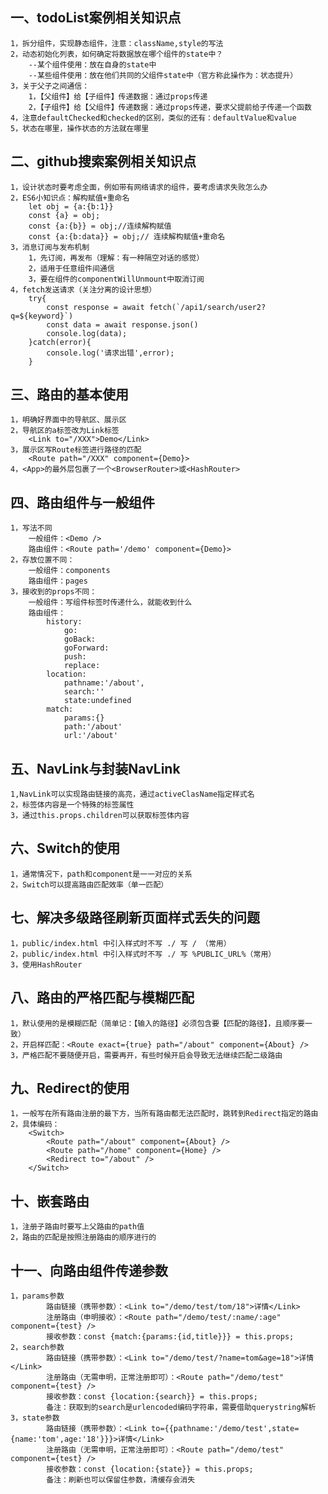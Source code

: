 ## 一、todoList案例相关知识点
    1，拆分组件，实现静态组件，注意：className,style的写法
    2，动态初始化列表，如何确定将数据放在哪个组件的state中？
        --某个组件使用：放在自身的state中
        --某些组件使用：放在他们共同的父组件state中（官方称此操作为：状态提升）
    3，关于父子之间通信：
        1，【父组件】给【子组件】传递数据：通过props传递
        2，【子组件】给【父组件】传递数据：通过props传递，要求父提前给子传递一个函数
    4，注意defaultChecked和checked的区别，类似的还有：defaultValue和value
    5，状态在哪里，操作状态的方法就在哪里
## 二、github搜索案例相关知识点
    1，设计状态时要考虑全面，例如带有网络请求的组件，要考虑请求失败怎么办
    2，ES6小知识点：解构赋值+重命名
        let obj = {a:{b:1}}
        const {a} = obj;
        const {a:{b}} = obj;//连续解构赋值
        const {a:{b:data}} = obj;// 连续解构赋值+重命名
    3，消息订阅与发布机制
        1，先订阅，再发布（理解：有一种隔空对话的感觉）
        2，适用于任意组件间通信
        3，要在组件的componentWillUnmount中取消订阅
    4，fetch发送请求（关注分离的设计思想）
        try{
            const response = await fetch(`/api1/search/user2?q=${keyword}`)
            const data = await response.json()
            console.log(data);
        }catch(error){
            console.log('请求出错',error);
        }
## 三、路由的基本使用
    1，明确好界面中的导航区、展示区
    2，导航区的a标签改为Link标签
        <Link to="/XXX">Demo</Link>
    3，展示区写Route标签进行路径的匹配
        <Route path="/XXX" component={Demo}>
    4，<App>的最外层包裹了一个<BrowserRouter>或<HashRouter>

## 四、路由组件与一般组件
    1，写法不同
        一般组件：<Demo />
        路由组件：<Route path='/demo' component={Demo}>
    2，存放位置不同：
        一般组件：components
        路由组件：pages
    3，接收到的props不同：
        一般组件：写组件标签时传递什么，就能收到什么
        路由组件：
            history:
                go:
                goBack:
                goForward:
                push:
                replace:
            location:
                pathname:'/about',
                search:''
                state:undefined
            match:
                params:{}
                path:'/about'
                url:'/about'

## 五、NavLink与封装NavLink
    1,NavLink可以实现路由链接的高亮，通过activeClasName指定样式名
    2，标签体内容是一个特殊的标签属性
    3，通过this.props.children可以获取标签体内容

## 六、Switch的使用
    1，通常情况下，path和component是一一对应的关系
    2，Switch可以提高路由匹配效率（单一匹配）

## 七、解决多级路径刷新页面样式丢失的问题
    1，public/index.html 中引入样式时不写 ./ 写 / （常用）
    2，public/index.html 中引入样式时不写 ./ 写 %PUBLIC_URL%（常用）
    3，使用HashRouter

## 八、路由的严格匹配与模糊匹配
    1，默认使用的是模糊匹配（简单记：【输入的路径】必须包含要【匹配的路径】，且顺序要一致）
    2，开启样匹配：<Route exact={true} path="/about" component={About} />
    3，严格匹配不要随便开启，需要再开，有些时候开启会导致无法继续匹配二级路由

## 九、Redirect的使用
    1，一般写在所有路由注册的最下方，当所有路由都无法匹配时，跳转到Redirect指定的路由
    2，具体编码：
        <Switch>
            <Route path="/about" component={About} />
            <Route path="/home" component={Home} />
            <Redirect to="/about" />
        </Switch>

## 十、嵌套路由
    1，注册子路由时要写上父路由的path值
    2，路由的匹配是按照注册路由的顺序进行的

## 十一、向路由组件传递参数
    1，params参数
            路由链接（携带参数）：<Link to="/demo/test/tom/18">详情</Link>
            注册路由（申明接收）：<Route path="/demo/test/:name/:age" component={test} />
            接收参数：const {match:{params:{id,title}}} = this.props;
    2，search参数
            路由链接（携带参数）：<Link to="/demo/test/?name=tom&age=18">详情</Link>
            注册路由（无需申明，正常注册即可）：<Route path="/demo/test" component={test} />
            接收参数：const {location:{search}} = this.props;
            备注：获取到的search是urlencoded编码字符串，需要借助querystring解析
    3，state参数
            路由链接（携带参数）：<Link to={{pathname:'/demo/test',state={name:'tom',age:'18'}}}>详情</Link>
            注册路由（无需申明，正常注册即可）：<Route path="/demo/test" component={test} />
            接收参数：const {location:{state}} = this.props;
            备注：刷新也可以保留住参数，清缓存会消失
